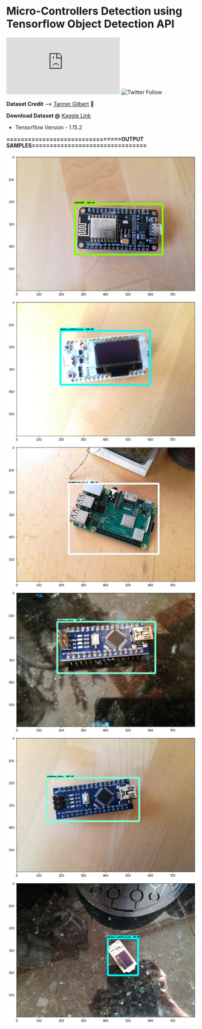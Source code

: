 # Micro-Controllers Detection using Tensorflow Object Detection API

![GitHub repo size](https://img.shields.io/github/repo-size/scottydocs/README-template.md)
![Twitter Follow](https://img.shields.io/twitter/follow/itz_srv?style=social)

**Dataset Credit** --> [Tanner Gilbert](https://github.com/TannerGilbert) 📖

**Download Dataset @** [Kaggle Link](https://www.kaggle.com/tannergi/microcontroller-detection)


* Tensorflow Version - 1.15.2

**================================OUTPUT SAMPLES================================**

![](op_images/1.png?raw=true)
![](op_images/2.png?raw=true)
![](op_images/3.png?raw=true)
![](op_images/4.png?raw=true)
![](op_images/5.png?raw=true)
![](op_images/6.png?raw=true)

